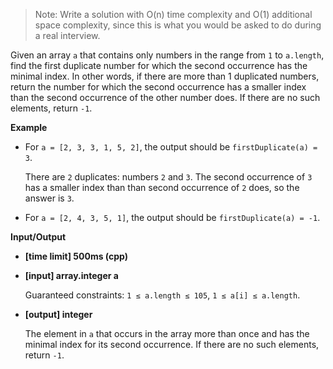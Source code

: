 
>Note: Write a solution with O(n) time complexity and O(1) additional space complexity, since this is what you would be asked to do during a real interview.

Given an array `a` that contains only numbers in the range from `1` to `a.length`, find the first duplicate number for which the second occurrence has the minimal index. In other words, if there are more than 1 duplicated numbers, return the number for which the second occurrence has a smaller index than the second occurrence of the other number does. If there are no such elements, return `-1`.

**Example**

* For `a = [2, 3, 3, 1, 5, 2]`, the output should be
`firstDuplicate(a) = 3`.

    There are `2` duplicates: numbers `2` and `3`. The second occurrence of `3` has a smaller index than than second occurrence of `2` does, so the answer is `3`.

* For `a = [2, 4, 3, 5, 1]`, the output should be
    `firstDuplicate(a) = -1`.

**Input/Output**

* **[time limit] 500ms (cpp)**
* **[input] array.integer a**

    Guaranteed constraints:
`1 ≤ a.length ≤ 105`,
`1 ≤ a[i] ≤ a.length`.

* **[output] integer**

    The element in `a` that occurs in the array more than once and has the minimal index for its second occurrence. If there are no such elements, return `-1`.